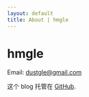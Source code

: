 ```yaml
---
layout: default
title: About | hmgle
---
```


# hmgle

Email: dustgle@gmail.com

这个 blog 托管在 [GitHub](https://github.com/hmgle/hmgle.github.com). 


